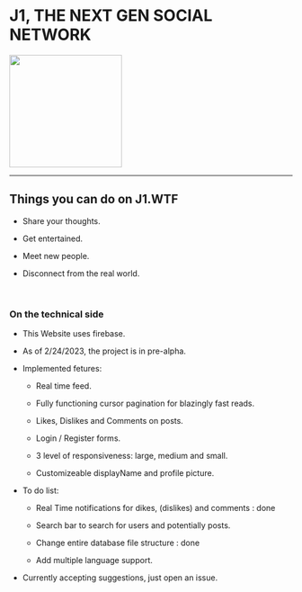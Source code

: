 # J1, THE NEXT GEN SOCIAL NETWORK

<p algin="center">
  <a href="j1.wtf" >
    <img src='https://user-images.githubusercontent.com/117734389/221304301-894616d7-a79a-4044-b743-2d93c92e080b.png' width=200px>
  </a>
</p>

<hr/>

## Things you can do on J1.WTF

  - Share your thoughts.
  
  - Get entertained.
  
  - Meet new people.
  
  - Disconnect from the real world.

<br/>

### On the technical side

  - This Website uses firebase.

  - As of 2/24/2023, the project is in pre-alpha.

  - Implemented fetures: 
    
    - Real time feed.

    - Fully functioning cursor pagination for blazingly fast reads.

    - Likes, Dislikes and Comments on posts.

    - Login / Register forms.

    - 3 level of responsiveness: large, medium and small.

    - Customizeable displayName and profile picture.
 
 
 
  - To do list:

    - Real Time notifications for dikes, (dislikes) and comments : done

    - Search bar to search for users and potentially posts. 
    
    - Change entire database file structure : done

    - Add multiple language support.


  - Currently accepting suggestions, just open an issue.
